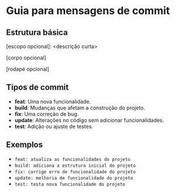 # Guia para mensagens de commit

## Estrutura básica

<tipo>[escopo opcional]: <descrição curta>

[corpo opcional]

[rodapé opcional]

## Tipos de commit
- **feat**: Uma nova funcionalidade.
- **build**: Mudanças que afetam a construção do projeto.
- **fix**: Uma correção de bug.
- **update**: Alterações no código sem adicionar funcionalidades.
- **test**: Adição ou ajuste de testes.

## Exemplos
- `feat: atualiza as funcionalidades do projeto`
- `build: adiciona a estrutura inicial do projeto`
- `fix: corrige erro de funcionalidade do projeto`
- `update: melhoria de funcionalidade do projeto`
- `test: testa nova funcionalidade do projeto`